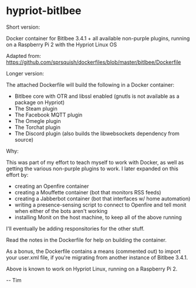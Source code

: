 # hypriot-bitlbee

Short version:

Docker container for Bitlbee 3.4.1 + all available non-purple plugins, running on a Raspberry Pi 2 with the Hypriot Linux OS

Adapted from: https://github.com/sprsquish/dockerfiles/blob/master/bitlbee/Dockerfile

Longer version:

The attached Dockerfile will build the following in a Docker container:

- Bitlbee core with OTR and libssl enabled (gnutls is not available as a package on Hypriot)
- The Steam plugin
- The Facebook MQTT plugin
- The Omegle plugin
- The Torchat plugin
- The Discord plugin (also builds the libwebsockets dependency from source)

Why:

This was part of my effort to teach myself to work with Docker, as well as getting the various non-purple plugins to work.  I later expanded on this effort by:

- creating an Openfire container
- creating a Mouffette container (bot that monitors RSS feeds)
- creating a Jabberbot container (bot that interfaces w/ home automation)
- writing a presence-sensing script to connect to Openfire and tell monit when either of the bots aren't working
- installing Monit on the host machine, to keep all of the above running

I'll eventually be adding responsitories for the other stuff.

Read the notes in the Dockerfile for help on building the container.

As a bonus, the Dockerfile contains a means (commented out) to import your user.xml file, if you're migrating from another instance of Bitlbee 3.4.1.

Above is known to work on Hypriot Linux, running on a Raspberry Pi 2. 

-- Tim
